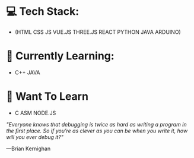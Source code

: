 # 💻 Tech Stack:
 - (HTML CSS JS VUE.JS THREE.JS REACT PYTHON JAVA ARDUINO)

# 📝 Currently Learning:
 - C++ JAVA

# 🤔 Want To Learn
 - C ASM NODE.JS
 
 
*"Everyone knows that debugging is twice as hard as writing a program in the first place. So if you’re as clever as you can be when you write it, how will you ever debug it?"*

—Brian Kernighan
